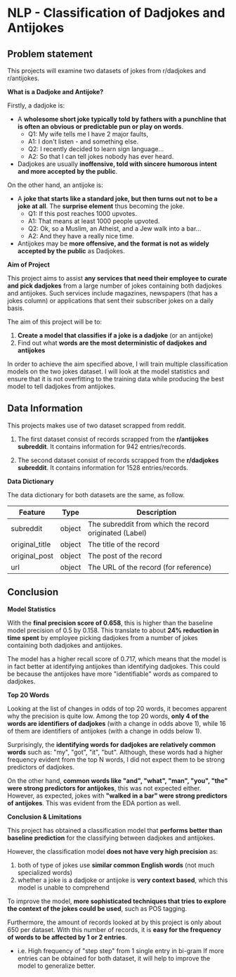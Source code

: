 # NLP - Classification of Dadjokes and Antijokes

## Problem statement
This projects will examine two datasets of jokes from r/dadjokes and r/antijokes.

**What is a Dadjoke and Antijoke?**

Firstly, a dadjoke is:
- A **wholesome short joke typically told by fathers with a punchline that is often an obvious or predictable pun or play on words**.
    - Q1: My wife tells me I have 2 major faults,
    - A1: I don't listen - and something else.
    - Q2: I recently decided to learn sign language...
    - A2: So that I can tell jokes nobody has ever heard.
- Dadjokes are usually **inoffensive, told with sincere humorous intent and more accepted by the public**.


On the other hand, an antijoke is:
-  A **joke that starts like a standard joke, but then turns out not to be a joke at all**. The **surprise element** thus becoming the joke.
    - Q1: If this post reaches 1000 upvotes.
    - A1: That means at least 1000 people upvoted.
    - Q2: Ok, so a Muslim, an Atheist, and a Jew walk into a bar...
    - A2: And they have a really nice time.
- Antijokes may be **more offensive, and the format is not as widely accepted by the public** as Dadjokes.

**Aim of Project**

This project aims to assist **any services that need their employee to curate and pick dadjokes** from a large number of jokes containing both dadjokes and antijokes. Such services include magazines, newspapers (that has a jokes column) or applications that sent their subscriber jokes on a daily basis.

The aim of this project will be to:
1. **Create a model that classifies if a joke is a dadjoke** (or an antijoke)
2. Find out what **words are the most deterministic of dadjokes and antijokes**

In order to achieve the aim specified above, I will train multiple classification models on the two jokes dataset. I will look at the model statistics and ensure that it is not overfitting to the training data while producing the best model to tell dadjokes from antijokes.


## Data Information
This projects makes use of two dataset scrapped from reddit.

1. The first dataset consist of records scrapped from the **r/antijokes subreddit**. It contains information for 942 entries/records.

2. The second dataset consist of records scrapped from the **r/dadjokes subreddit**. It contains information for 1528 entries/records.

**Data Dictionary**

The data dictionary for both datasets are the same, as follow.

|Feature|Type|Description|
|---|---|---|
|subreddit|object|The subreddit from which the record originated (Label)|
|original_title|object|The title of the record|
|original_post|object|The post of the record|
|url|object|The URL of the record (for reference)|


## Conclusion
**Model Statistics**

With the **final precision score of 0.658**, this is higher than the baseline model precision of 0.5 by 0.158. This translate to about **24% reduction in time spent** by employee picking dadjokes from a number of jokes containing both dadjokes and antijokes.

The model has a higher recall score of 0.717, which means that the model is in fact better at identifying antijokes than identifying dadjokes. This could be because the antijokes have more "identifiable" words as compared to dadjokes.


**Top 20 Words**

Looking at the list of changes in odds of  top 20 words, it becomes apparent why the precision is quite low. Among the top 20 words, **only 4 of the words are identifiers of dadjokes** (with a change in odds above 1), while 16 of them are identifiers of antijokes (with a change in odds below 1).

Surprisingly, the **identifying words for dadjokes are relatively common words** such as: "my", "got", "it", "but". Although, these words had a higher frequency evident from the top N words, I did not expect them to be strong predictors of dadjokes.

On the other hand, **common words like "and", "what", "man", "you", "the" were strong predictors for antijokes**, this was not expected either. However, as expected, jokes with **"walked in a bar" were strong predictors of antijokes**. This was evident from the EDA portion as well.


**Conclusion & Limitations**

This project has obtained a classification model that **performs better than baseline prediction** for the classifying between dadjokes and antijokes.

However, the classification model **does not have very high precision** as:
1. both of type of jokes use **similar common English words** (not much specialized words)
2. whether a joke is a dadjoke or antijoke is **very context based**, which this model is unable to comprehend

To improve the model, **more sophisticated techniques that tries to explore the context of the jokes could be used**, such as POS tagging.

Furthermore, the amount of records looked at by this project is only about 650 per dataset. With this number of records, it is **easy for the frequency of words to be affected by 1 or 2 entries**.
- i.e. High frequency of "step step" from 1 single entry in bi-gram
If more entries can be obtained for both dataset, it will help to improve the model to generalize better.

